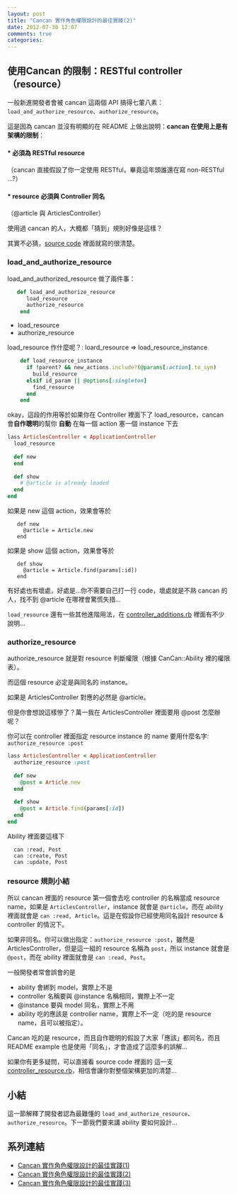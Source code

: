 ```yaml
---
layout: post
title: "Cancan 實作角色權限設計的最佳實踐(2)"
date: 2012-07-30 12:07
comments: true
categories: 
---
```


## 使用Cancan 的限制：RESTful controller （resource）

一般新進開發者會被  cancan 這兩個 API 搞得七葷八素：`load_and_authorize_resource`、`authorize_resource`。

這是因為 cancan 並沒有明顯的在 README 上做出說明：**cancan 在使用上是有架構的限制**：

#### * 必須為 RESTful resource
（cancan 直接假設了你一定使用 RESTful，畢竟這年頭誰還在寫 non-RESTful …?）

#### * resource 必須與 Controller 同名 
（@article 與 ArticlesController）

使用過 cancan 的人，大概都「猜到」規則好像是這樣？

其實不必猜，[source code](https://github.com/ryanb/cancan/blob/master/lib/cancan/controller_resource.rb) 裡面就寫的很清楚。

### load_and_authorize_resource

load_and_authorized_resource 做了兩件事：

``` ruby
   def load_and_authorize_resource
      load_resource
      authorize_resource
    end
```    

* load_resource
* authorize_resource

load_resource 作什麼呢？: loard_resource => load_resource_instance 

``` ruby
    def load_resource_instance
      if !parent? && new_actions.include?(@params[:action].to_sym)
        build_resource
      elsif id_param || @options[:singleton]
        find_resource
      end
    end
```

okay，這段的作用等於如果你在 Controller 裡面下了 load_resource，cancan 會**自作聰明**的幫你 **自動** 在每一個 action 塞一個 instance 下去

``` ruby
lass ArticlesController < ApplicationController
  load_resource
  
  def new
  end
  
  def show
    # @article is already loaded
  end
end
``` 

如果是 new 這個 action，效果會等於

```
   def new
     @article = Article.new
   end  
```

如果是 show 這個 action，效果會等於

``` 
   def show
     @article = Article.find(params[:id])   
   end
```

有好處也有壞處，好處是…你不需要自己打一行 code，壞處就是不熟 cancan 的人，找不到 @article 在哪裡會驚慌失措…

`load_resource` 還有一些其他進階用法，在 [controller_additions.rb](https://github.com/ryanb/cancan/blob/master/lib/cancan/controller_additions.rb) 裡面有不少說明...


### authorize_resource

authorize_resource 就是對 resource 判斷權限（根據 CanCan::Ability 裡的權限表）。

而這個 resource 必定是與同名的 instance。

如果是 ArticlesController 對應的必然是 @article。

但是你會想說這樣慘了？萬一我在 ArticlesController 裡面要用 @post 怎麼辦呢？

你可以在 controller 裡面指定 resource instance 的 name 要用什麼名字: `authorize_resource :post`

``` ruby
lass ArticlesController < ApplicationController
  authorize_resource :post
  
  def new
    @post = Article.new
  end
  
  def show
    @post = Article.find(params[:id])
  end
end
``` 

Ability 裡面要這樣下

```
  can :read, Post
  can :create, Post
  can :update, Post
```      

### resource 規則小結

所以 cancan 裡面的 resource 第一個會去吃 controller 的名稱當成 resource name，如果是 `ArticlesController`，instance 就會是 `@article`，而在 ability 裡面就會是 `can :read, Article`。這是在假設你已經使用同名設計 resource & controller 的情況下。

如果非同名。你可以做出指定：`authorize_resource :post`，雖然是 ArticlesController，但是這一組的 resource 名稱為 `post`，所以 instance 就會是 `@post`，而在 ability 裡面就會是 `can :read, Post`。

一般開發者常會誤會的是

* ability 會綁到 model，實際上不是
* controller 名稱要與 @instance 名稱相同，實際上不一定
* @instance 要與 model 同名，實際上不用
* ability 吃的應該是 controller name，實際上不一定（吃的是 resource name，且可以被指定）。

Cancan 吃的是 resource，而且自作聰明的假設了大家「應該」都同名，而且 README example 也是使用「同名」，才會造成了這麼多的誤解…

如果你有更多疑問，可以直接看 source code 裡面的 這一支[controller_resource.rb](https://github.com/ryanb/cancan/blob/master/lib/cancan/controller_resource.rb)，相信會讓你對整個架構更加的清楚...

## 小結

這一節解釋了開發者認為最難懂的 `load_and_authorize_resource`、`authorize_resource`。下一節我們要來講 ability 要如何設計…

## 系列連結


* [Cancan 實作角色權限設計的最佳實踐(1)](http://blog.xdite.net/posts/2012/07/30/cancan-rule-engine-authorization-based-library-1/)
* [Cancan 實作角色權限設計的最佳實踐(2)](http://blog.xdite.net/posts/2012/07/30/cancan-rule-engine-authorization-based-library-2/)
* [Cancan 實作角色權限設計的最佳實踐(3)](http://blog.xdite.net/posts/2012/07/30/cancan-rule-engine-authorization-based-library-3/)

